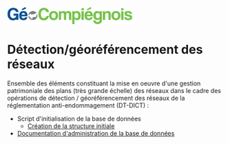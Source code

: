 ![GeoCompiegnois](doc/img/Logo_web-GeoCompiegnois.png)

# Détection/géoréférencement des réseaux

Ensemble des éléments constituant la mise en oeuvre d'une gestion patrimoniale des plans (très grande échelle) des réseaux dans le cadre des opérations de détection / géoréférencement des réseaux de la réglementation anti-endommagement (DT-DICT) :

- Script d'initialisation de la base de données
  * [Création  de la structure initiale](sql/init_bd_res_detec_10_squelette.sql)
- [Documentation d'administration de la base de données](doc/doc_admin_res_detec.md)
